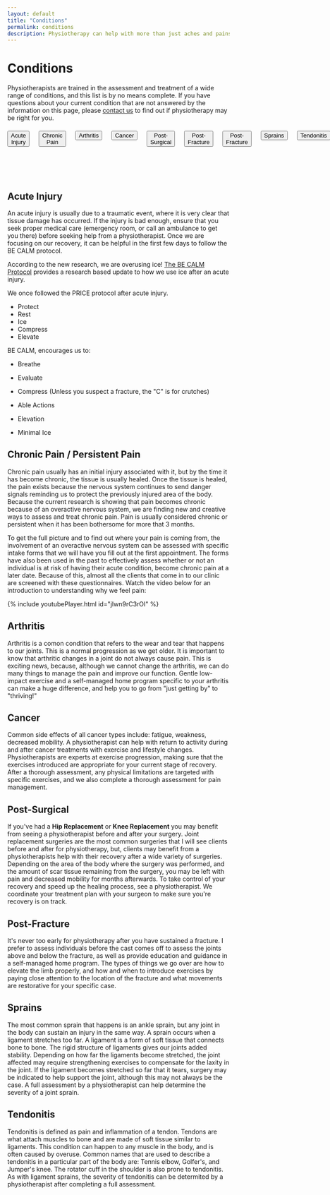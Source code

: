 ```yaml
---
layout: default
title: "Conditions"
permalink: conditions
description: Physiotherapy can help with more than just aches and pains. Common conditions treated by Physiotherapist Stephen Klatt at the Centre for Natural Pain Solutions.
---
```

# Conditions

Physiotherapists are trained in the assessment and treatment of a wide range of conditions, and this list is by no means complete. If you have questions about your current condition that are not answered by the information on this page, please [contact us](https://www.klattphysio.ca/contact) to find out if physiotherapy may be right for you.

<div class="columns" style="text-align:center;">
  
<li style="list-style-type:none;padding: 0.5em 0 0 0;">
<a href="#acute injury"> <button class="myButton">Acute Injury</button> </a> </li>
  
<li style="list-style-type:none;padding: 0.5em 0 5em 0;">
<a href="#chronic pain"> <button class="myButton">Chronic Pain</button> </a> </li>

<li style="list-style-type:none;padding: 0.5em 0 0 0;">
<a href="#arthritis"> <button class="myButton">Arthritis</button> </a> </li>

<li style="list-style-type:none;padding: 0.5em 0 0 0;">
<a href="#cancer"> <button class="myButton">Cancer</button> </a> </li>

<li style="list-style-type:none;padding: 0.5em 0 0 0;">
<a href="#post-surgical"> <button class="myButton">Post-Surgical</button> </a> </li>

<li style="list-style-type:none;padding: 0.5em 0 0 0;">
<a href="#post-fracture"> <button class="myButton">Post-Fracture</button> </a> </li>

<li style="list-style-type:none;padding: 0.5em 0 0 0;">
<a href="#Post-Fracture"> <button class="myButton">Post-Fracture</button> </a> </li>

<li style="list-style-type:none;padding: 0.5em 0 0 0;">
<a href="#sprains"> <button class="myButton">Sprains</button> </a> </li>

<li style="list-style-type:none;padding: 0.5em 0 0 0;">
<a href="#tendonitis"> <button class="myButton">Tendonitis</button> </a> </li>

</div>

## Acute Injury <a class="anchor" name="acute injury"></a>

An acute injury is usually due to a traumatic event, where it is very clear that tissue damage has occurred. If the injury is bad enough, ensure that you seek proper medical care (emergency room, or call an ambulance to get you there) before seeking help from a physiotherapist. Once we are focusing on our recovery, it can be helpful in the first few days to follow the BE CALM protocol.

According to the new research, we are overusing ice! [The BE CALM Protocol](http://becalmprotocol.info/the-be-calm-protocol) provides a research based update to how we use ice after an acute injury. 

We once followed the PRICE protocol after acute injury. 
* Protect
* Rest
* Ice
* Compress
* Elevate

BE CALM, encourages us to:
* Breathe
* Evaluate

* Compress (Unless you suspect a fracture, the "C" is for crutches)
* Able Actions
* Elevation
* Minimal Ice 

## Chronic Pain / Persistent Pain <a class="anchor" name="chronic pain"></a>

Chronic pain usually has an initial injury associated with it, but by the time it has become chronic, the tissue is usually healed. Once the tissue is healed, the pain exists because the nervous system continues to send danger signals reminding us to protect the previously injured area of the body. Because the current research is showing that pain becomes chronic because of an overactive nervous system, we are finding new and creative ways to assess and treat chronic pain. Pain is usually considered chronic or persistent when it has been bothersome for more that 3 months. 

To get the full picture and to find out where your pain is coming from, the involvement of an overactive nervous system can be assessed with specific intake forms that we will have you fill out at the first appointment. The forms have also been used in the past to effectively assess whether or not an individual is at risk of having their acute condition, become chronic pain at a later date. Because of this, almost all the clients that come in to our clinic are screened with these questionnaires. Watch the video below for an introduction to understanding why we feel pain:

{% include youtubePlayer.html id="jIwn9rC3rOI" %}

## Arthritis <a class="anchor" name="arthritis"></a>

Arthritis is a comon condition that refers to the wear and tear that happens to our joints. This is a normal progression as we get older. It is important to know that arthritic changes in a joint do not always cause pain. This is exciting news, because, although we cannot change the arthritis, we can do many things to manage the pain and improve our function. Gentle low-impact exercise and a self-managed home program specific to your arthritis can make a huge difference, and help you to go from "just getting by" to "thriving!"

## Cancer <a class="anchor" name="cancer"></a>

Common side effects of all cancer types include: fatigue, weakness, decreased mobility. A physiotherapist can help with return to activity during and after cancer treatments with exercise and lifestyle changes. Physiotherapists are experts at exercise progression, making sure that the exercises introduced are appropriate for your current stage of recovery. After a thorough assessment, any physical limitations are targeted with specific exercises, and we also complete a thorough assessment for pain management.

## Post-Surgical <a class="anchor" name="post-surgical"></a>

If you've had a **Hip Replacement** or **Knee Replacement** you may benefit from seeing a physiotherapist before and after your surgery. Joint replacement surgeries are the most common surgeries that I will see clients before and after for physiotherapy, but, clients may benefit from a physiotherapists help with their recovery after a wide variety of surgeries. Depending on the area of the body where the surgery was performed, and the amount of scar tissue remaining from the surgery, you may be left with pain and decreased mobility for months afterwards. To take control of your recovery and speed up the healing process, see a physiotherapist. We coordinate your treatment plan with your surgeon to make sure you're recovery is on track.

## Post-Fracture <a class="anchor" name="post-fracture"></a>

It's never too early for physiotherapy after you have sustained a fracture. I prefer to assess individuals before the cast comes off to assess the joints above and below the fracture, as well as provide education and guidance in a self-managed home program. The types of things we go over are how to elevate the limb properly, and how and when to introduce exercises by paying close attention to the location of the fracture and what movements are restorative for your specific case. 

## Sprains <a class="anchor" name="sprains"></a>

The most common sprain that happens is an ankle sprain, but any joint in the body can sustain an injury in the same way. A sprain occurs when a ligament stretches too far. A ligament is a form of soft tissue that connects bone to bone. The rigid structure of ligaments gives our joints added stability. Depending on how far the ligaments become stretched, the joint affected may require strengthening exercises to compensate for the laxity in the joint. If the ligament becomes stretched so far that it tears, surgery may be indicated to help support the joint, although this may not always be the case. A full assessment by a physiotherapist can help determine the severity of a joint sprain.

## Tendonitis <a class="anchor" name="tendonitis"></a>

Tendonitis is defined as pain and inflammation of a tendon. Tendons are what attach muscles to bone and are made of soft tissue similar to ligaments. This condition can happen to any muscle in the body, and is often caused by overuse. Common names that are used to describe a tendonitis in a particular part of the body are: Tennis elbow, Golfer's, and Jumper's knee. The rotator cuff in the shoulder is also prone to tendonitis. As with ligament sprains, the severity of tendonitis can be determited by a physiotherapist after completing a full assessment. 
